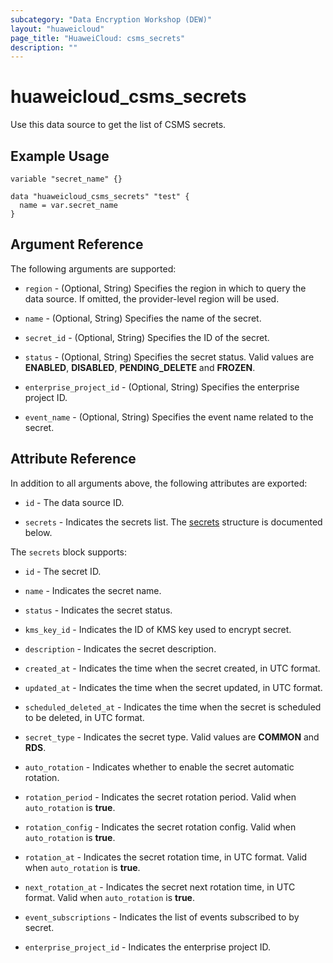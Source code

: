 ```yaml
---
subcategory: "Data Encryption Workshop (DEW)"
layout: "huaweicloud"
page_title: "HuaweiCloud: csms_secrets"
description: ""
---
```


# huaweicloud_csms_secrets

Use this data source to get the list of CSMS secrets.

## Example Usage

```hcl
variable "secret_name" {}

data "huaweicloud_csms_secrets" "test" {
  name = var.secret_name
}
```

## Argument Reference

The following arguments are supported:

* `region` - (Optional, String) Specifies the region in which to query the data source.
  If omitted, the provider-level region will be used.

* `name` - (Optional, String) Specifies the name of the secret.

* `secret_id` - (Optional, String) Specifies the ID of the secret.

* `status` - (Optional, String) Specifies the secret status. Valid values are **ENABLED**, **DISABLED**,
  **PENDING_DELETE** and **FROZEN**.

* `enterprise_project_id` - (Optional, String) Specifies the enterprise project ID.

* `event_name` - (Optional, String) Specifies the event name related to the secret.

## Attribute Reference

In addition to all arguments above, the following attributes are exported:

* `id` - The data source ID.

* `secrets` - Indicates the secrets list.
  The [secrets](#CSMS_secrets) structure is documented below.

<a name="CSMS_secrets"></a>
The `secrets` block supports:

* `id` - The secret ID.

* `name` - Indicates the secret name.

* `status` - Indicates the secret status.

* `kms_key_id` - Indicates the ID of KMS key used to encrypt secret.

* `description` - Indicates the secret description.

* `created_at` - Indicates the time when the secret created, in UTC format.

* `updated_at` - Indicates the time when the secret updated, in UTC format.

* `scheduled_deleted_at` - Indicates the time when the secret is scheduled to be deleted, in UTC format.

* `secret_type` - Indicates the secret type. Valid values are **COMMON** and **RDS**.

* `auto_rotation` - Indicates whether to enable the secret automatic rotation.

* `rotation_period` - Indicates the secret rotation period. Valid when `auto_rotation` is **true**.

* `rotation_config` - Indicates the secret rotation config. Valid when `auto_rotation` is **true**.

* `rotation_at` - Indicates the secret rotation time, in UTC format. Valid when `auto_rotation` is **true**.

* `next_rotation_at` - Indicates the secret next rotation time, in UTC format. Valid when `auto_rotation` is **true**.

* `event_subscriptions` - Indicates the list of events subscribed to by secret.

* `enterprise_project_id` - Indicates the enterprise project ID.
